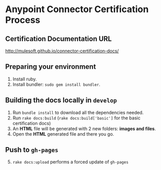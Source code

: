 # Anypoint Connector Certification Process 

## Certification Documentation URL
http://mulesoft.github.io/connector-certification-docs/

## Preparing your environment
1. Install ruby.
2. Install bundler: `sudo gem install bundler`.

## Building the docs locally in `develop` 

1. Run `bundle install` to download all the dependencies needed.
2. Run `rake docs:build` (`rake docs:build['basic']` for the basic certification docs)
3. An __HTML__ file will be generated with 2 new folders: __images and files__.
4. Open the __HTML__ generated file and there you go.

## Push to `gh-pages`
5. `rake docs:upload` performs a forced update of `gh-pages`
